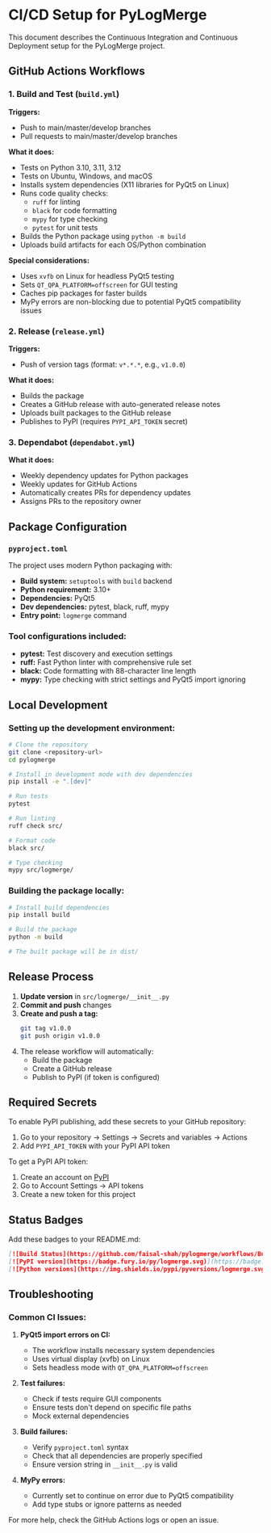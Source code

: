 # CI/CD Setup for PyLogMerge

This document describes the Continuous Integration and Continuous Deployment setup for the PyLogMerge project.

## GitHub Actions Workflows

### 1. Build and Test (`build.yml`)

**Triggers:**
- Push to main/master/develop branches
- Pull requests to main/master/develop branches

**What it does:**
- Tests on Python 3.10, 3.11, 3.12
- Tests on Ubuntu, Windows, and macOS
- Installs system dependencies (X11 libraries for PyQt5 on Linux)
- Runs code quality checks:
  - `ruff` for linting
  - `black` for code formatting
  - `mypy` for type checking
  - `pytest` for unit tests
- Builds the Python package using `python -m build`
- Uploads build artifacts for each OS/Python combination

**Special considerations:**
- Uses `xvfb` on Linux for headless PyQt5 testing
- Sets `QT_QPA_PLATFORM=offscreen` for GUI testing
- Caches pip packages for faster builds
- MyPy errors are non-blocking due to potential PyQt5 compatibility issues

### 2. Release (`release.yml`)

**Triggers:**
- Push of version tags (format: `v*.*.*`, e.g., `v1.0.0`)

**What it does:**
- Builds the package
- Creates a GitHub release with auto-generated release notes
- Uploads built packages to the GitHub release
- Publishes to PyPI (requires `PYPI_API_TOKEN` secret)

### 3. Dependabot (`dependabot.yml`)

**What it does:**
- Weekly dependency updates for Python packages
- Weekly updates for GitHub Actions
- Automatically creates PRs for dependency updates
- Assigns PRs to the repository owner

## Package Configuration

### `pyproject.toml`

The project uses modern Python packaging with:
- **Build system:** `setuptools` with `build` backend
- **Python requirement:** 3.10+
- **Dependencies:** PyQt5
- **Dev dependencies:** pytest, black, ruff, mypy
- **Entry point:** `logmerge` command

### Tool configurations included:
- **pytest:** Test discovery and execution settings
- **ruff:** Fast Python linter with comprehensive rule set
- **black:** Code formatting with 88-character line length
- **mypy:** Type checking with strict settings and PyQt5 import ignoring

## Local Development

### Setting up the development environment:

```bash
# Clone the repository
git clone <repository-url>
cd pylogmerge

# Install in development mode with dev dependencies
pip install -e ".[dev]"

# Run tests
pytest

# Run linting
ruff check src/

# Format code
black src/

# Type checking
mypy src/logmerge/
```

### Building the package locally:

```bash
# Install build dependencies
pip install build

# Build the package
python -m build

# The built package will be in dist/
```

## Release Process

1. **Update version** in `src/logmerge/__init__.py`
2. **Commit and push** changes
3. **Create and push a tag:**
   ```bash
   git tag v1.0.0
   git push origin v1.0.0
   ```
4. The release workflow will automatically:
   - Build the package
   - Create a GitHub release
   - Publish to PyPI (if token is configured)

## Required Secrets

To enable PyPI publishing, add these secrets to your GitHub repository:

1. Go to your repository → Settings → Secrets and variables → Actions
2. Add `PYPI_API_TOKEN` with your PyPI API token

To get a PyPI API token:
1. Create an account on [PyPI](https://pypi.org/)
2. Go to Account Settings → API tokens
3. Create a new token for this project

## Status Badges

Add these badges to your README.md:

```markdown
[![Build Status](https://github.com/faisal-shah/pylogmerge/workflows/Build%20and%20Test/badge.svg)](https://github.com/faisal-shah/pylogmerge/actions)
[![PyPI version](https://badge.fury.io/py/logmerge.svg)](https://badge.fury.io/py/logmerge)
[![Python versions](https://img.shields.io/pypi/pyversions/logmerge.svg)](https://pypi.org/project/logmerge/)
```

## Troubleshooting

### Common CI Issues:

1. **PyQt5 import errors on CI:**
   - The workflow installs necessary system dependencies
   - Uses virtual display (xvfb) on Linux
   - Sets headless mode with `QT_QPA_PLATFORM=offscreen`

2. **Test failures:**
   - Check if tests require GUI components
   - Ensure tests don't depend on specific file paths
   - Mock external dependencies

3. **Build failures:**
   - Verify `pyproject.toml` syntax
   - Check that all dependencies are properly specified
   - Ensure version string in `__init__.py` is valid

4. **MyPy errors:**
   - Currently set to continue on error due to PyQt5 compatibility
   - Add type stubs or ignore patterns as needed

For more help, check the GitHub Actions logs or open an issue.
